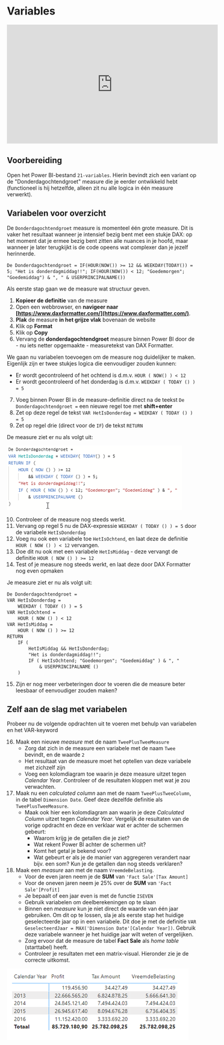 # Variables

<iframe width="560" height="315" src="https://www.youtube.com/embed/TwNmOynlqMc" frameborder="0" allow="accelerometer; autoplay; encrypted-media; gyroscope; picture-in-picture" allowfullscreen></iframe>

## Voorbereiding

Open het Power BI-bestand `21-variables`. Hierin bevindt zich een variant op de "Donderdagochtendgroet" measure die je eerder ontwikkeld hebt (functioneel is hij hetzelfde, alleen zit nu alle logica in één measure verwerkt).

## Variabelen voor overzicht

De `Donderdagochtendgroet` measure is momenteel één grote measure. Dit is vaker het resultaat wanneer je intensief bezig bent met een stukje DAX: op het moment dat je ermee bezig bent zitten alle nuances in je hoofd, maar wanneer je later terugkijkt is de code opeens wat complexer dan je jezelf herinnerde.

```dax
De Donderdagochtendgroet = IF(HOUR(NOW()) >= 12 && WEEKDAY(TODAY()) = 5; "Het is donderdagmiddag!!"; IF(HOUR(NOW()) < 12; "Goedemorgen"; "Goedemiddag") & ", " & USERPRINCIPALNAME())
```

Als eerste stap gaan we de measure wat structuur geven.

1. **Kopieer de definitie** van de measure
2. Open een webbrowser, en **navigeer naar [https://www.daxformatter.com/](https://www.daxformatter.com/)**.
3. **Plak** de measure **in het grijze vlak** bovenaan de website
4. Klik op **Format**
5. Klik op **Copy**
6. Vervang de **donderdagochtendgroet** measure binnen Power BI door de - nu iets netter opgemaakte - measuretekst van DAX Formatter.

We gaan nu variabelen toevoegen om de measure nog duidelijker te maken. Eigenlijk zijn er twee stukjes logica die eenvoudiger zouden kunnen:

* Er wordt gecontroleerd of het ochtend is d.m.v. `HOUR ( NOW() ) < 12`
* Er wordt gecontroleerd of het donderdag is d.m.v. `WEEKDAY ( TODAY () ) = 5`

7. Voeg binnen Power BI in de measure-definitie direct na de teekst `De Donderdagochtendgroet =` een nieuwe regel toe met **shift+enter**
8. Zet op deze regel de tekst `VAR HetIsDonderdag = WEEKDAY ( TODAY () ) = 5`
9. Zet op regel drie (direct voor de `IF`) de tekst `RETURN `

De measure ziet er nu als volgt uit:

![Eerste stap met VAR en RETURN](img/20-01-var-return-introductie.png)

10. Controleer of de measure nog steeds werkt.
11. Vervang op regel 5 nu de DAX-expressie `WEEKDAY ( TODAY () ) = 5` door de variabele `HetIsDonderdag`
12. Voeg nu ook een variabele toe `HetIsOchtend`, en laat deze de definitie `HOUR ( NOW () ) < 12` vervangen.
13. Doe dit nu ook met een variabele `HetIsMiddag` - deze vervangt de definitie `HOUR ( NOW () ) >= 12`
14. Test of je measure nog steeds werkt, en laat deze door DAX Formatter nog even opmaken

Je measure ziet er nu als volgt uit:

```dax
De Donderdagochtendgroet =
VAR HetIsDonderdag =
    WEEKDAY ( TODAY () ) = 5
VAR HetIsOchtend =
    HOUR ( NOW () ) < 12
VAR HetIsMiddag =
    HOUR ( NOW () ) >= 12
RETURN
    IF (
        HetIsMiddag && HetIsDonderdag;
        "Het is donderdagmiddag!!";
        IF ( HetIsOchtend; "Goedemorgen"; "Goedemiddag" ) & ", "
            & USERPRINCIPALNAME ()
    )
```

15. Zijn er nog meer verbeteringen door te voeren die de measure beter leesbaar of eenvoudiger zouden maken?

## Zelf aan de slag met variabelen

Probeer nu de volgende opdrachten uit te voeren met behulp van variabelen en het VAR-keyword

16. Maak een nieuwe *measure* met de naam `TweePlusTweeMeasure`
    * Zorg dat zich in de measure een variabele met de naam `Twee`  bevindt, en de waarde `2`
    * Het resultaat van de measure moet het optellen van deze  variabele met zichzelf zijn
    * Voeg een kolomdiagram toe waarin je deze measure uitzet tegen *Calendar Year*. Controleer of de resultaten kloppen met wat je zou verwachten.
17. Maak nu een *calculated column* aan met de naam `TweePlusTweeColumn`, in de tabel `Dimension Date`. Geef deze dezelfde definitie als `TweePlusTweeMeasure`.
    * Maak ook hier een kolomdiagram aan waarin je deze *Calculated  Column* uitzet tegen *Calendar Year*. Vergelijk de resultaten van  de vorige opdracht en deze en verklaar wat er achter de schermen  gebeurt:
      * Waarom krijg je de getallen die je ziet?
      * Wat rekent Power BI achter de schermen uit?
      * Komt het getal je bekend voor?
      * Wat gebeurt er als je de manier van aggregeren verandert naar bijv. een som? Kun je de getallen dan nog steeds verklaren?
18. Maak een *measure* aan met de naam `VreemdeBelasting`.
    * Voor de even jaren neem je de **SUM** van `'Fact Sale'[Tax Amount]`
    * Voor de oneven jaren neem je 25% over de **SUM** van `'Fact Sale'[Profit]`
    * Je bepaalt of een jaar even is met de functie `ISEVEN`
    * Gebruik variabelen om deelberekeningen op te slaan
    * Binnen een *measure* kun je niet direct de waarde van één jaar gebruiken. Om dit op te lossen, sla je als eerste stap het huidige geselecteerde jaar op in een variabele. Dit doe je met de definitie `VAR GeselecteerdJaar = MAX('Dimension Date'[Calendar Year])`. Gebruik deze variabele wanneer je het huidige jaar wilt weten of vergelijken.
    * Zorg ervoor dat de measure de tabel **Fact Sale** als *home table* (starttabel) heeft.
    * Controleer je resultaten met een matrix-visual. Hieronder zie je de correcte uitkomst.

![Correcte uitkomst van de "vreemde belasting" opgave](img/20-02-correcte-uitkomst-vreemdebelasting.png)